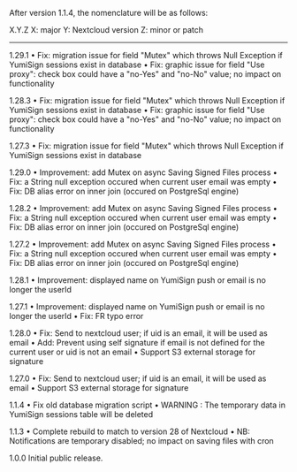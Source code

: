 After version 1.1.4, the nomenclature will be as follows:

X.Y.Z
X: major
Y: Nextcloud version
Z: minor or patch

-----------------------------------------
1.29.1
• Fix: migration issue for field "Mutex" which throws Null Exception if YumiSign sessions exist in database
• Fix: graphic issue for field "Use proxy": check box could have a "no-Yes" and "no-No" value; no impact on functionality

1.28.3
• Fix: migration issue for field "Mutex" which throws Null Exception if YumiSign sessions exist in database
• Fix: graphic issue for field "Use proxy": check box could have a "no-Yes" and "no-No" value; no impact on functionality

1.27.3
• Fix: migration issue for field "Mutex" which throws Null Exception if YumiSign sessions exist in database

1.29.0
• Improvement: add Mutex on async Saving Signed Files process
• Fix: a String null exception occured when current user email was empty
• Fix: DB alias error on inner join (occured on PostgreSql engine)

1.28.2
• Improvement: add Mutex on async Saving Signed Files process
• Fix: a String null exception occured when current user email was empty
• Fix: DB alias error on inner join (occured on PostgreSql engine)

1.27.2
• Improvement: add Mutex on async Saving Signed Files process
• Fix: a String null exception occured when current user email was empty
• Fix: DB alias error on inner join (occured on PostgreSql engine)

1.28.1
• Improvement: displayed name on YumiSign push or email is no longer the userId

1.27.1
• Improvement: displayed name on YumiSign push or email is no longer the userId
• Fix: FR typo error

1.28.0
• Fix: Send to nextcloud user; if uid is an email, it will be used as email
• Add: Prevent using self signature if email is not defined for the current user or uid is not an email
• Support S3 external storage for signature

1.27.0
• Fix: Send to nextcloud user; if uid is an email, it will be used as email
• Support S3 external storage for signature

1.1.4
• Fix old database migration script
• WARNING : The temporary data in YumiSign sessions table will be deleted

1.1.3
• Complete rebuild to match to version 28 of Nextcloud
• NB: Notifications are temporary disabled; no impact on saving files with cron

1.0.0
     Initial public release.
